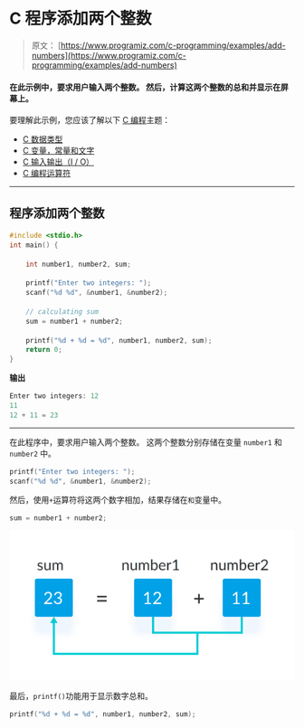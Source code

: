 # C 程序添加两个整数

> 原文： [https://www.programiz.com/c-programming/examples/add-numbers](https://www.programiz.com/c-programming/examples/add-numbers)

#### 在此示例中，要求用户输入两个整数。 然后，计算这两个整数的总和并显示在屏幕上。

要理解此示例，您应该了解以下 [C 编程](/c-programming "C tutorial")主题：

*   [C 数据类型](/c-programming/c-data-types)
*   [C 变量，常量和文字](/c-programming/c-variables-constants)
*   [C 输入输出（I / O）](/c-programming/c-input-output)
*   [C 编程运算符](/c-programming/c-operators)

* * *

## 程序添加两个整数

```c
#include <stdio.h>
int main() {    

    int number1, number2, sum;

    printf("Enter two integers: ");
    scanf("%d %d", &number1, &number2);

    // calculating sum
    sum = number1 + number2;      

    printf("%d + %d = %d", number1, number2, sum);
    return 0;
} 
```

**输出**

```c
Enter two integers: 12
11
12 + 11 = 23 
```

* * *

在此程序中，要求用户输入两个整数。 这两个整数分别存储在变量 `number1` 和 `number2` 中。

```c
printf("Enter two integers: ");
scanf("%d %d", &number1, &number2); 
```

然后，使用`+`运算符将这两个数字相加，结果存储在`和`变量中。

```c
sum = number1 + number2; 
```

![Adding two integers in C programming](img/0c0edd7fc3f130f2b994eff59b1fe179.png)

最后，`printf()`功能用于显示数字总和。

```c
printf("%d + %d = %d", number1, number2, sum); 
```